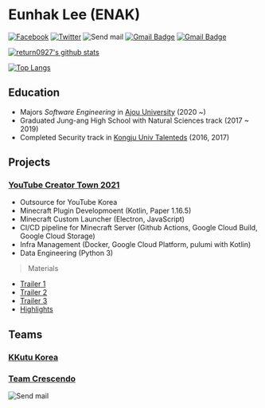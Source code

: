 # **Eunhak Lee** (ENAK)
<!-- Ref: utilForever/utilForever -->
[![Facebook](https://img.shields.io/badge/-Facebook-1877f2?style=flat-square&logo=facebook&logoColor=white&link=https://www.facebook.com/R3turn.01/)](https://www.facebook.com/R3turn.01/)
[![Twitter](https://img.shields.io/badge/-Twitter-1DA1F2?style=flat-square&logo=twitter&logoColor=white&link=https://twitter.com/cooked_go9ma/)](https://twitter.com/cooked_go9ma/)
![Send mail](https://img.shields.io/badge/-lee@enak.kr-a3a3a3?style=flat-square&logo=gmail&logoColor=white&link=mailto:eh.lee@crsd.team)
[![Gmail Badge](https://img.shields.io/badge/-bc1916@ajou.ac.kr-1168AE?style=flat-square&logo=Gmail&logoColor=white&link=mailto:initdev.return@gmail.com)](mailto:bc1916@ajou.ac.kr)
[![Gmail Badge](https://img.shields.io/badge/-initdev.return@gmail.com-d14836?style=flat-square&logo=Gmail&logoColor=white&link=mailto:initdev.return@gmail.com)](mailto:initdev.return@gmail.com)

[![return0927's github stats](https://github-readme-stats.vercel.app/api?username=return0927&show_icons=true&hide_border=true&count_private=true&theme=dark)](https://github.com/return0927)

[![Top Langs](https://github-readme-stats.vercel.app/api/top-langs/?username=return0927&hide_langs_below=0.5&theme=dark)](#)

## Education
- Majors _Software Engineering_ in [Ajou University](https://ajou.ac.kr) (2020 ~)
- Graduated Jung-ang High School with Natural Sciences track (2017 ~ 2019)
- Completed Security track in [Kongju Univ Talenteds](http://sec.kongju.ac.kr) (2016, 2017)

## Projects
### [YouTube Creator Town 2021](https://www.youtube.com/playlist?list=PLLoamEZ5bJuFtxk65xKJlnVLZ7fM7eGFE)
- Outsource for YouTube Korea
- Minecraft Plugin Developmoent (Kotlin, Paper 1.16.5)
- Minecraft Custom Launcher (Electron, JavaScript)
- CI/CD pipeline for Minecraft Server (Github Actions, Google Cloud Build, Google Cloud Storage)
- Infra Management (Docker, Google Cloud Platform, pulumi with Kotlin)
- Data Engineering (Python 3)

> Materials

- [Trailer 1](https://youtu.be/fsNuYn8IwsI)
- [Trailer 2](https://youtu.be/sGHAhafP268)
- [Trailer 3](https://youtu.be/SpZ9aXkREkk)
- [Highlights](https://youtu.be/zodKsEniflA)

## Teams
### [KKutu Korea](https://kkutu.co.kr)

<!-- <img src="https://yt3.ggpht.com/a/AATXAJzUe2vhKkcvhZNGxjjccH6YojJHdB6_teSq2g=s68-c-k-c0xffffffff-no-rj-mo" width=100 /> -->

### [Team Crescendo](https://team-crescendo.me)
![Send mail](https://img.shields.io/badge/-eh.lee@crsd.team-lightgray?style=flat-square&logo=gmail&logoColor=white&link=mailto:eh.lee@crsd.team)
